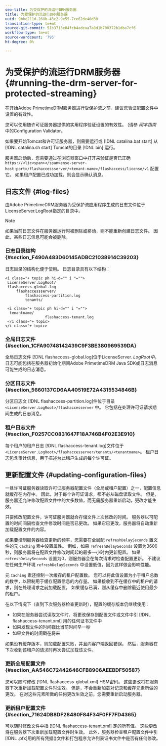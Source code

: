 ```yaml
---
seo-title: 为受保护的流运行DRM服务器
title: 为受保护的流运行DRM服务器
uuid: 9bbe211d-268b-43c2-9e55-7ce62de40d30
translation-type: tm+mt
source-git-commit: 51b3713e04fcb4adeaa7a8d1b700372b1dba7cf6
workflow-type: tm+mt
source-wordcount: '795'
ht-degree: 0%

---
```



# 为受保护的流运行DRM服务器 {#running-the-drm-server-for-protected-streaming}

在开始Adobe PrimetimeDRM服务器进行受保护流之前，建议您验证配置文件中设置的有效性。

您可以使用随许可证服务器提供的实用程序验证设置的有效性。 (请参 *阅本指南* 中的Configuration Validator。

如果要开始Tomcat和许可证服务器，则需要运行或 [!DNL catalina.bat start] 从 [!DNL catalina.sh start] Tomcat的目录 [!DNL bin] 运行。

服务器启动后，您需要通过在浏览器窗口中打开来验证是否已正确 `https://<lic<span></span>ense-server-host:port>/flashaccessserver/<tenant-name>/flashaccess/license/v1` 配置它。 如果租户配置已成功加载，则会显示确认消息。

## 日志文件 {#log-files}

由Adobe PrimetimeDRM服务器为受保护流应用程序生成的日志文件位于LicenseServer.LogRoot指定的目录中。

>[!NOTE]
>
>如果当前日志文件在服务器运行时被删除或移动，则不能重新创建日志文件。 因此，某些日志信息可能会被删除。

### 日志目录结构 {#section_F490A483D60145ADBC21038914C39203}

日志目录的结构化便于使用。 日志目录具有以下结构：

```
<i class="+ topic ph hi-d="" i "="">
 LicenseServer.LogRoot/ 
 flashaccess-global.log 
     flashaccessserver/ 
         flashaccess-partition.log 
         tenants/ 
             
 <i class="+ topic ph hi-d="" i "="">
  tenantname/ 
                  flashaccess-tenant.log
 </i class="+ topic>
</i class="+ topic>
```

### 全局日志文件 {#section_1CFA90748142439C9F3BE380969539DA}

全局日志文件 [!DNL flashaccess-global.log]位于LicenseServer. *LogRoot中*。 日志可能包括在服务器初始化期间Adobe PrimetimeDRM Java SDK或日志消息可能生成的日志消息。

### 分区日志文件 {#section_5660137CD6AA40519E72A4315534846B}

分区日志文 [!DNL flashaccess-partition.log]件位于目录 `<LicenseServer.LogRoot>/flashaccesserver` 中。 它包括在处理许可证请求期间生成的日志消息。

### 租户日志文件 {#section_F0257CC0831647F18A746B4F02E3E910}

每个租户的租户日志 [!DNL flashaccess-tenant.log]文件位于 `<LicenseServer.LogRoot>/flashaccesserver/tenants/<tenantname>`。 租户日志包含审计信息，用于描述为此租户生成的每个许可证。

## 更新配置文件 {#updating-configuration-files}

一旦许可证服务器读取许可证服务器配置文件（全局或租户配置）之一，配置信息就缓存在内存中。 因此，对于每个许可证请求，都不必从磁盘读取文件。 但是，服务器还允许修改配置文件中的大多数值，而无需服务器重新启动，更改才能生效。

只要修改配置文件，许可证服务器就会存储文件上次修改的时间。 服务器以可配置的时间间隔检查文件修改时间是否已更改。 如果它已更改，服务器将自动重新加载配置文件的内容。

如果要控制服务器检查更新的频率，您需要在全局配 `refreshDelaySeconds` 置文件的元 `Caching` 素中设置属性。 例如，如果 `refreshDelaySeconds` 设置为3600秒，则服务器将在配置文件修改时间起的最多一小时内更新配置。 如果 `refreshDelaySeconds` 设置为0，则服务器会在每次请求时检查配置更新。 不建议在任何生产环境 `refreshDelaySeconds` 中设置低值，因为这样做会影响性能。

元 `Caching` 素还控制一次缓存的租户配置数。 您可以将此值设置为小于租户总数的数字，以限制用于缓存配置信息的内存量。 如果接收到不在缓存中的租户的请求，则在处理请求之前加载配置。 如果缓存已满，则从缓存中删除最近使用最少的租户。

在以下情况下（直到下次服务器检查更新时），配置的缓存版本仍继续使用：

* 如果在服务器尝试读取文件时，将更改保存到配置文件或文件中引 [!DNL flashaccess-tenant.xml] 用的任何证书文件中
* 如果发现文件的时间戳比当前时间早一秒
* 如果文件的时间戳在将来

如果没有缓存版本，则加载配置失败，并且向客户端返回错误。 然后，服务器在下次收到该租户的请求时再次尝试加载该文件。

### 更新全局配置文件 {#section_AA546C72442646CFB8906AEEBDF50587}

您可以随时修改 [!DNL flashaccess-global.xml] HSM密码。 这些更改将在服务器下次重新加载配置文件时生效。 但是，不会重新加载对记录和缓存元素所做的更改。 在对这些元素所做的任何更改生效之前，您需要重新启动服务器。

### 更新租户配置文件 {#section_71624DB8DF28480F84F34F0FF7FD4365}

可以随时修改文件中指 [!DNL flashaccess-tenant.xml] 定的所有值。 这些更改将在服务器下次重新加载配置文件时生效。 此外，服务器检查租户配置文件中引 [!DNL .pfx]用的所有凭据()文件和打包程序允许列表证书文件中是否有任何修改。